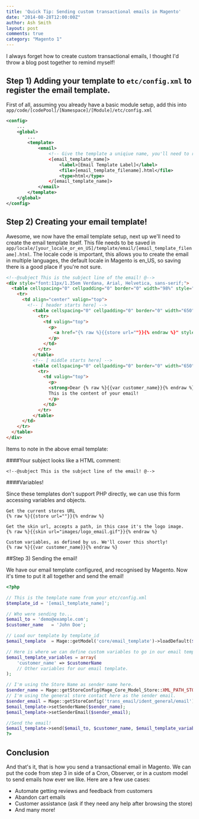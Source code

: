 ```yaml
---
title: 'Quick Tip: Sending custom transactional emails in Magento'
date: "2014-08-28T12:00:00Z"
author: Ash Smith
layout: post
comments: true
category: "Magento 1"
---
```


I always forget how to create custom transactional emails, I thought I'd throw a blog post together to remind myself!

## Step 1) Adding your template to `etc/config.xml` to register the email template.

First of all, assuming you already have a basic module setup, add this into `app/code/[codePool]/[Namespace]/[Module]/etc/config.xml`
```xml
<config>
    ...
    <global>
        ...
        <template>
            <email>
                <!-- Give the template a uniqiue name, you'll need to refer to this later when sending the email-->
                <[email_template_name]>
                    <label>[Email Template Label]</label>
                    <file>[email_template_filename].html</file>
                    <type>html</type>
                </[email_template_name]>
            </email>
        </template>
    </global>
</config>
```

## Step 2) Creating your email template!

Awesome, we now have the email template setup, next up we'll need to create the email template itself. This file needs to be saved in `app/locale/[your_locale_or_en_US]/template/email/[email_template_filename].html`. The locale code is important, this allows you to create the email in multiple languages, the default locale in Magento is en_US, so saving there is a good place if you're not sure.

```html
<!--@subject This is the subject line of the email! @-->
<div style="font:11px/1.35em Verdana, Arial, Helvetica, sans-serif;">
  <table cellspacing="0" cellpadding="0" border="0" width="98%" style="margin-top:10px; font:11px/1.35em Verdana, Arial, Helvetica, sans-serif; margin-bottom:10px;">
    <tr>
      <td align="center" valign="top">
        <!-- [ header starts here] -->
          <table cellspacing="0" cellpadding="0" border="0" width="650">
            <tr>
              <td valign="top">
                <p>
                  <a href="{% raw %}{{store url=""}}{% endraw %}" style="color:#1E7EC8;"><img src="{% raw %}{{skin url="images/logo_email.gif" _area='frontend'}}{% endraw %}" alt="Magento" border="0"/></a>
                </p>
              </td>
            </tr>
          </table>
          <!-- [ middle starts here] -->
          <table cellspacing="0" cellpadding="0" border="0" width="650">
            <tr>
              <td valign="top">
                <p>
                <strong>Dear {% raw %}{{var customer_name}}{% endraw %}</strong>,<br/>
                This is the content of your email!
                </p>
              </td>
            </tr>
          </table>
      </td>
    </tr>
  </table>
</div>
```

Items to note in the above email template:

####Your subject looks like a HTML comment:

    <!--@subject This is the subject line of the email! @-->

####Variables!

Since these templates don't support PHP directly, we can use this form accessing variables and objects.

    Get the current stores URL
    {% raw %}{{store url=""}}{% endraw %}

    Get the skin url, accepts a path, in this case it's the logo image.
    {% raw %}{{skin url="images/logo_email.gif"}}{% endraw %}

    Custom variables, as defined by us. We'll cover this shortly!
    {% raw %}{{var customer_name}}{% endraw %}


##Step 3) Sending the email!

We have our email template configured, and recognised by Magento. Now it's time to put it all together and send the email!

```php
<?php

// This is the template name from your etc/config.xml
$template_id = '[email_template_name]';

// Who were sending to...
$email_to = 'demo@example.com';
$customer_name   = 'John Doe';

// Load our template by template_id
$email_template  = Mage::getModel('core/email_template')->loadDefault($template_id);

// Here is where we can define custom variables to go in our email template!
$email_template_variables = array(
    'customer_name' => $customerName
    // Other variables for our email template.
);

// I'm using the Store Name as sender name here.
$sender_name = Mage::getStoreConfig(Mage_Core_Model_Store::XML_PATH_STORE_STORE_NAME);
// I'm using the general store contact here as the sender email.
$sender_email = Mage::getStoreConfig('trans_email/ident_general/email');
$email_template->setSenderName($sender_name);
$email_template->setSenderEmail($sender_email);

//Send the email!
$email_template->send($email_to, $customer_name, $email_template_variables);
?>
```

## Conclusion

And that's it, that is how you send a transactional email in Magento. We can put the code from step 3 in side of a Cron, Observer, or in a custom model to send emails how ever we like. Here are a few use cases:

- Automate getting reviews and feedback from customers
- Abandon cart emails
- Customer assistance (ask if they need any help after browsing the store)
- And many more!
